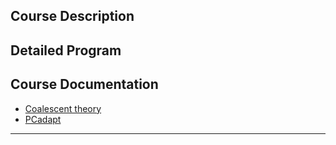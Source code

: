 
## Course Description


## Detailed Program


## Course Documentation

* [Coalescent theory](./pages/coalescent.md)
* [PCadapt](./pages/PCadapt.md)


---

<!--- ### Learning objectives
-->
